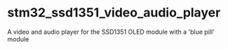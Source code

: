 # stm32_ssd1351_video_audio_player
A video and audio player for the SSD1351 OLED module with a 'blue pill' module
